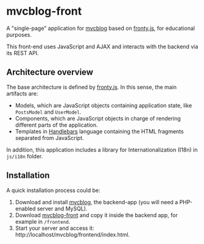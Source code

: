 mvcblog-front
=============
A "single-page" application for
[mvcblog](https://github.com/lipido/mvcblog) based on
[fronty.js](https://github.com/lipido/fronty.js), for educational purposes.

This front-end uses JavaScript and AJAX and interacts with the backend via
its REST API.

## Architecture overview

The base architecture is defined by
[fronty.js](https://github.com/lipido/fronty.js).  In this sense, the main
artifacts are:

- Models, which are JavaScript objects containing application state, like
  `PostsModel` and `UserModel`.
- Components, which are JavaScript objects in charge of rendering different
  parts of the application.
- Templates in [Handlebars](http://handlebarsjs.com/) language containing the
  HTML fragments separated from JavaScript.

In addition, this application includes a library for Internationalization (I18n)
in `js/i18n` folder.

## Installation

A quick installation process could be:

1. Download and install [mvcblog](https://github.com/lipido/mvcblog), the
   backend-app (you will need a PHP-enabled server and MySQL).
2. Download
[mvcblog-front](https://github.com/lipido/mvcblog/archive/master.zip) and copy
it inside the backend app, for example in `/frontend`.
3. Start your server and access it: http://localhost/mvcblog/frontend/index.html.
